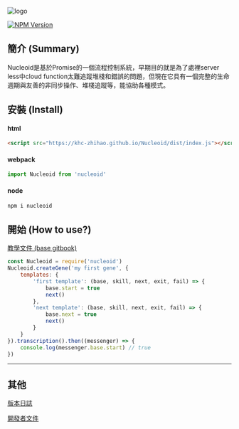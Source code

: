 ![logo](https://khc-zhihao.github.io/MyBook/Nucleoid/static/images/logo.png)

[![NPM Version][npm-image]][npm-url]

## 簡介 (Summary)

Nucleoid是基於Promise的一個流程控制系統，早期目的就是為了處裡server less中cloud function太難追蹤堆棧和錯誤的問題，但現在它具有一個完整的生命週期與友善的非同步操作、堆棧追蹤等，能協助各種模式。

## 安裝 (Install)

#### html

```html
<script src="https://khc-zhihao.github.io/Nucleoid/dist/index.js"></script>
```

#### webpack

```js
import Nucleoid from 'nucleoid'
```

#### node

```bash
npm i nucleoid
```

## 開始 (How to use?)

[教學文件 (base gitbook)](https://khc-zhihao.github.io/MyBook/Nucleoid/static/)

```js
const Nucleoid = require('nucleoid')
Nucleoid.createGene('my first gene', {
    templates: {
        'first template': (base, skill, next, exit, fail) => {
            base.start = true
            next()
        },
        'next template': (base, skill, next, exit, fail) => {
            base.next = true
            next()
        }
    }
}).transcription().then((messenger) => {
    console.log(messenger.base.start) // true
})
```

---

## 其他
[版本日誌](https://github.com/KHC-ZhiHao/Nucleoid/blob/master/document/version.md)

[開發者文件](https://khc-zhihao.github.io/Nucleoid/document/document.html)

[npm-image]: https://img.shields.io/npm/v/nucleoid.svg
[npm-url]: https://npmjs.org/package/nucleoid
